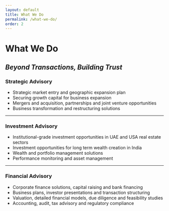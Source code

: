 ```yaml
---
layout: default
title: What We Do
permalink: /what-we-do/
order: 2
---
```


# What We Do
## _Beyond Transactions, Building Trust_

### Strategic Advisory
  - Strategic market entry and geographic expansion plan
  - Securing growth capital for business expansion 
  - Mergers and acquisition, partnerships and joint venture opportunities 
  - Business transformation and restructuring solutions 

---

### Investment Advisory 
  - Institutional-grade investment opportunities in UAE and USA real estate sectors
  - Investment opportunities for long term wealth creation in India
  - Wealth and portfolio management solutions
  - Performance monitoring and asset management 

---

### Financial Advisory
  - Corporate finance solutions, capital raising and bank financing
  - Business plans, investor presentations and transaction structuring
  - Valuation, detailed financial models, due diligence and feasibility studies
  - Accounting, audit, tax advisory and regulatory compliance